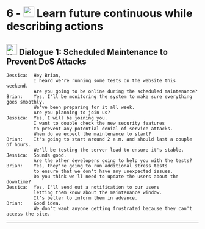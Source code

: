 # 6 - <img width="28" height="28" src="https://img.icons8.com/emoji/28/united-kingdom-emoji.png" alt="united-kingdom-emoji"/> Learn future continuous while describing actions

## <img width="28" height="28" src="https://img.icons8.com/emoji/28/united-kingdom-emoji.png" alt="united-kingdom-emoji"/> Dialogue 1: Scheduled Maintenance to Prevent DoS Attacks

```
Jessica:  Hey Brian,
          I heard we're running some tests on the website this weekend.
          Are you going to be online during the scheduled maintenance?
Brian:    Yes, I'll be monitoring the system to make sure everything goes smoothly.
          We've been preparing for it all week.
          Are you planning to join us?
Jessica:  Yes, I will be joining you.
          I want to double check the new security features
          to prevent any potential denial of service attacks.
          When do we expect the maintenance to start?
Brian:    It's going to start around 2 a.m. and should last a couple of hours.
          We'll be testing the server load to ensure it's stable.
Jessica:  Sounds good.
          Are the other developers going to help you with the tests?
Brian:    Yes, they're going to run additional stress tests
          to ensure that we don't have any unexpected issues.
          Do you think we'll need to update the users about the downtime?
Jessica:  Yes, I'll send out a notification to our users
          letting them know about the maintenance window.
          It's better to inform them in advance.
Brian:    Good idea.
          We don't want anyone getting frustrated because they can't access the site.
```

---
